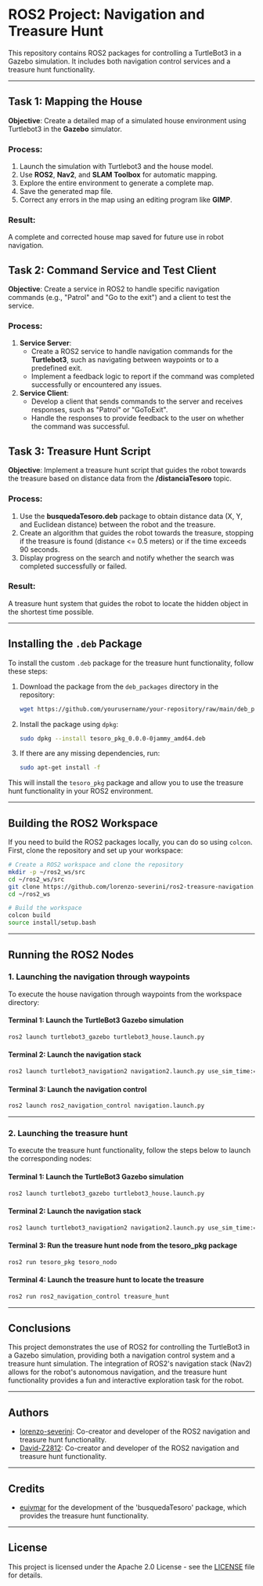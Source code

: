 # ROS2 Project: Navigation and Treasure Hunt

This repository contains ROS2 packages for controlling a TurtleBot3 in a Gazebo simulation. It includes both navigation control services and a treasure hunt functionality.

---

## Task 1: Mapping the House

**Objective**: Create a detailed map of a simulated house environment using Turtlebot3 in the **Gazebo** simulator.

### Process:
1. Launch the simulation with Turtlebot3 and the house model.
2. Use **ROS2**, **Nav2**, and **SLAM Toolbox** for automatic mapping.
3. Explore the entire environment to generate a complete map.
4. Save the generated map file.
5. Correct any errors in the map using an editing program like **GIMP**.

### Result:
A complete and corrected house map saved for future use in robot navigation.

## Task 2: Command Service and Test Client

**Objective**: Create a service in ROS2 to handle specific navigation commands (e.g., "Patrol" and "Go to the exit") and a client to test the service.

### Process:
1. **Service Server**:
   - Create a ROS2 service to handle navigation commands for the **Turtlebot3**, such as navigating between waypoints or to a predefined exit.
   - Implement a feedback logic to report if the command was completed successfully or encountered any issues.
2. **Service Client**:
   - Develop a client that sends commands to the server and receives responses, such as "Patrol" or "GoToExit".
   - Handle the responses to provide feedback to the user on whether the command was successful.

## Task 3: Treasure Hunt Script

**Objective**: Implement a treasure hunt script that guides the robot towards the treasure based on distance data from the **/distanciaTesoro** topic.

### Process:
1. Use the **busquedaTesoro.deb** package to obtain distance data (X, Y, and Euclidean distance) between the robot and the treasure.
2. Create an algorithm that guides the robot towards the treasure, stopping if the treasure is found (distance <= 0.5 meters) or if the time exceeds 90 seconds.
3. Display progress on the search and notify whether the search was completed successfully or failed.

### Result:
A treasure hunt system that guides the robot to locate the hidden object in the shortest time possible.

---

## Installing the `.deb` Package

To install the custom `.deb` package for the treasure hunt functionality, follow these steps:

1. Download the package from the `deb_packages` directory in the repository:

   ```bash
   wget https://github.com/yourusername/your-repository/raw/main/deb_packages/tesoro_pkg_0.0.0-0jammy_amd64.deb
   ```

2. Install the package using `dpkg`:

   ```bash
   sudo dpkg --install tesoro_pkg_0.0.0-0jammy_amd64.deb
   ```

3. If there are any missing dependencies, run:

   ```bash
   sudo apt-get install -f
   ```

This will install the `tesoro_pkg` package and allow you to use the treasure hunt functionality in your ROS2 environment.

---

## Building the ROS2 Workspace
If you need to build the ROS2 packages locally, you can do so using `colcon`. First, clone the repository and set up your workspace:

```bash
# Create a ROS2 workspace and clone the repository
mkdir -p ~/ros2_ws/src
cd ~/ros2_ws/src
git clone https://github.com/lorenzo-severini/ros2-treasure-navigation.git
cd ~/ros2_ws

# Build the workspace
colcon build
source install/setup.bash
```

---

## Running the ROS2 Nodes

### 1. Launching the navigation through waypoints

To execute the house navigation through waypoints from the workspace directory:

#### Terminal 1: Launch the TurtleBot3 Gazebo simulation

```bash
ros2 launch turtlebot3_gazebo turtlebot3_house.launch.py
```

#### Terminal 2: Launch the navigation stack

```bash
ros2 launch turtlebot3_navigation2 navigation2.launch.py use_sim_time:=True map:=src/ros2_navigation_control/ros2_navigation_control/house_map.yaml
```

#### Terminal 3: Launch the navigation control

```bash
ros2 launch ros2_navigation_control navigation.launch.py
```

___

### 2. Launching the treasure hunt

To execute the treasure hunt functionality, follow the steps below to launch the corresponding nodes:

#### Terminal 1: Launch the TurtleBot3 Gazebo simulation

```bash
ros2 launch turtlebot3_gazebo turtlebot3_house.launch.py
```

#### Terminal 2: Launch the navigation stack

```bash
ros2 launch turtlebot3_navigation2 navigation2.launch.py use_sim_time:=True map:=/home/lorenzo/ros2_ws/src/ros2_navigation_control/ros2_navigation_control/house_map.yaml
```

#### Terminal 3: Run the treasure hunt node from the tesoro_pkg package

```bash
ros2 run tesoro_pkg tesoro_nodo
```

#### Terminal 4: Launch the treasure hunt to locate the treasure

```bash
ros2 run ros2_navigation_control treasure_hunt
```

---

## Conclusions

This project demonstrates the use of ROS2 for controlling the TurtleBot3 in a Gazebo simulation, providing both a navigation control system and a treasure hunt simulation. The integration of ROS2's navigation stack (Nav2) allows for the robot's autonomous navigation, and the treasure hunt functionality provides a fun and interactive exploration task for the robot.

---

## Authors

* [lorenzo-severini](https://github.com/lorenzo-severini): Co-creator and developer of the ROS2 navigation and treasure hunt functionality.
* [David-Z2812](https://github.com/david-z2812): Co-creator and developer of the ROS2 navigation and treasure hunt functionality.

---

## Credits

* [euivmar](https://github.com/euivmar) for the development of the 'busquedaTesoro' package, which provides the treasure hunt functionality.

---

## License

This project is licensed under the Apache 2.0 License - see the [LICENSE](LICENSE) file for details.
